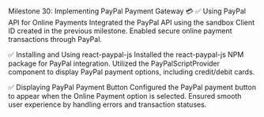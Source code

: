 Milestone 30: Implementing PayPal Payment Gateway 💳
✅ Using PayPal API for Online Payments Integrated the PayPal API using the sandbox Client ID created in the previous milestone. Enabled secure online payment transactions through PayPal.

✅ Installing and Using react-paypal-js Installed the react-paypal-js NPM package for PayPal integration. Utilized the PayPalScriptProvider component to display PayPal payment options, including credit/debit cards.

✅ Displaying PayPal Payment Button Configured the PayPal payment button to appear when the Online Payment option is selected. Ensured smooth user experience by handling errors and transaction statuses.
